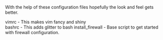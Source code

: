 With the help of these configuration files hopefully the look and feel gets better.

vimrc             - This makes vim fancy and shiny  
bashrc            - This adds glitter to bash
install_firewall  - Base script to get started with firewall configuration.
